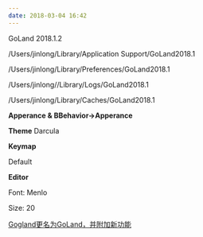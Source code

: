 ```yaml
---
date: 2018-03-04 16:42
---
```


GoLand 2018.1.2



/Users/jinlong/Library/Application Support/GoLand2018.1

/Users/jinlong/Library/Preferences/GoLand2018.1

/Users/jinlong//Library/Logs/GoLand2018.1

/Users/jinlong/Library/Caches/GoLand2018.1



**Apperance & BBehavior->Apperance**

**Theme** Darcula



**Keymap**

Default



**Editor**

Font: Menlo

Size: 20



[Gogland更名为GoLand，并附加新功能](http://stozen.net/163.html)